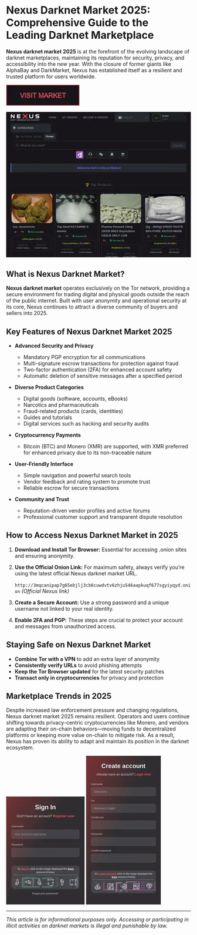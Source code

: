 # Nexus Darknet Market 2025: Comprehensive Guide to the Leading Darknet Marketplace

**Nexus darknet market 2025** is at the forefront of the evolving landscape of darknet marketplaces, maintaining its reputation for security, privacy, and accessibility into the new year. With the closure of former giants like AlphaBay and DarkMarket, Nexus has established itself as a resilient and trusted platform for users worldwide.

[<img src="/image/space.webp" width="200">](http://3mqcanipap7g65ebjlj3cb6cuwdvtv6zhju546aapkuqf677sgyiyqyd.onion)

<a href="http://3mqcanipap7g65ebjlj3cb6cuwdvtv6zhju546aapkuqf677sgyiyqyd.onion"><img src="/image/column.webp" alt="image" style="max-width: 100%;"></a>


## What is Nexus Darknet Market?

**Nexus darknet market** operates exclusively on the Tor network, providing a secure environment for trading digital and physical goods outside the reach of the public internet. Built with user anonymity and operational security at its core, Nexus continues to attract a diverse community of buyers and sellers into 2025.

## Key Features of Nexus Darknet Market 2025

- **Advanced Security and Privacy**
  - Mandatory PGP encryption for all communications
  - Multi-signature escrow transactions for protection against fraud
  - Two-factor authentication (2FA) for enhanced account safety
  - Automatic deletion of sensitive messages after a specified period

- **Diverse Product Categories**
  - Digital goods (software, accounts, eBooks)
  - Narcotics and pharmaceuticals
  - Fraud-related products (cards, identities)
  - Guides and tutorials
  - Digital services such as hacking and security audits

- **Cryptocurrency Payments**
  - Bitcoin (BTC) and Monero (XMR) are supported, with XMR preferred for enhanced privacy due to its non-traceable nature

- **User-Friendly Interface**
  - Simple navigation and powerful search tools
  - Vendor feedback and rating system to promote trust
  - Reliable escrow for secure transactions

- **Community and Trust**
  - Reputation-driven vendor profiles and active forums
  - Professional customer support and transparent dispute resolution

## How to Access Nexus Darknet Market in 2025

1. **Download and Install Tor Browser:** Essential for accessing .onion sites and ensuring anonymity.
2. **Use the Official Onion Link:** For maximum safety, always verify you’re using the latest official Nexus darknet market URL.
   
   `http://3mqcanipap7g65ebjlj3cb6cuwdvtv6zhju546aapkuqf677sgyiyqyd.onion` *(Official Nexus link)*

3. **Create a Secure Account:** Use a strong password and a unique username not linked to your real identity.
4. **Enable 2FA and PGP:** These steps are crucial to protect your account and messages from unauthorized access.

## Staying Safe on Nexus Darknet Market

- **Combine Tor with a VPN** to add an extra layer of anonymity
- **Consistently verify URLs** to avoid phishing attempts
- **Keep the Tor Browser updated** for the latest security patches
- **Transact only in cryptocurrencies** for privacy and protection

## Marketplace Trends in 2025

Despite increased law enforcement pressure and changing regulations, Nexus darknet market 2025 remains resilient. Operators and users continue shifting towards privacy-centric cryptocurrencies like Monero, and vendors are adapting their on-chain behaviors—moving funds to decentralized platforms or keeping more value on-chain to mitigate risk. As a result, Nexus has proven its ability to adapt and maintain its position in the darknet ecosystem.

<a href="http://3mqcanipap7g65ebjlj3cb6cuwdvtv6zhju546aapkuqf677sgyiyqyd.onion"><img src="/image/short.webp" style="max-width: 100%;"></a>
<a href="http://3mqcanipap7g65ebjlj3cb6cuwdvtv6zhju546aapkuqf677sgyiyqyd.onion"><img src="/image/console.webp" style="max-width: 100%;"></a>

---

*This article is for informational purposes only. Accessing or participating in illicit activities on darknet markets is illegal and punishable by law.*